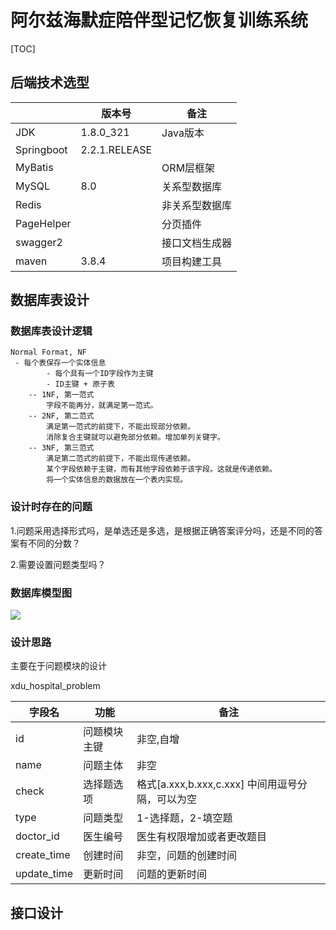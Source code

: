# 阿尔兹海默症陪伴型记忆恢复训练系统

[TOC]

## 后端技术选型
|            | 版本号        | 备注           |
| ---------- | ------------- | -------------- |
| JDK        | 1.8.0_321     | Java版本       |
| Springboot | 2.2.1.RELEASE |                |
| MyBatis    |               | ORM层框架      |
| MySQL      | 8.0           | 关系型数据库   |
| Redis      |               | 非关系型数据库 |
| PageHelper |               | 分页插件       |
| swagger2   |               | 接口文档生成器 |
| maven      | 3.8.4         | 项目构建工具   |



## 数据库表设计

### 数据库表设计逻辑

```mysql
Normal Format, NF
 - 每个表保存一个实体信息
        - 每个具有一个ID字段作为主键
        - ID主键 + 原子表
    -- 1NF, 第一范式
        字段不能再分，就满足第一范式。
    -- 2NF, 第二范式
        满足第一范式的前提下，不能出现部分依赖。
        消除复合主键就可以避免部分依赖。增加单列关键字。
    -- 3NF, 第三范式
        满足第二范式的前提下，不能出现传递依赖。
        某个字段依赖于主键，而有其他字段依赖于该字段。这就是传递依赖。
        将一个实体信息的数据放在一个表内实现。
```

### 设计时存在的问题

1.问题采用选择形式吗，是单选还是多选，是根据正确答案评分吗，还是不同的答案有不同的分数？

2.需要设置问题类型吗？

### 数据库模型图

![](https://static01.imgkr.com/temp/d06cb5e0a1bd4ff8a3d4020dec7dbcc5.png)

### 设计思路

主要在于问题模块的设计

xdu_hospital_problem

| 字段名      | 功能         | 备注                                             |
| ----------- | ------------ | ------------------------------------------------ |
| id          | 问题模块主键 | 非空,自增                                        |
| name        | 问题主体     | 非空                                             |
| check       | 选择题选项   | 格式[a.xxx,b.xxx,c.xxx] 中间用逗号分隔，可以为空 |
| type        | 问题类型     | 1-选择题，2-填空题                               |
| doctor_id   | 医生编号     | 医生有权限增加或者更改题目                       |
| create_time | 创建时间     | 非空，问题的创建时间                             |
| update_time | 更新时间     | 问题的更新时间                                   |



## 接口设计